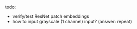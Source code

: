 todo:
- verify/test ResNet patch embeddings
- how to input grayscale (1 channel) input? (answer: repeat)